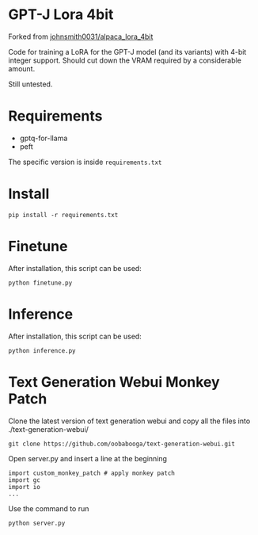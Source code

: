 # GPT-J Lora 4bit
Forked from [johnsmith0031/alpaca_lora_4bit](https://github.com/johnsmith0031/alpaca_lora_4bit)

Code for training a LoRA for the GPT-J model (and its variants) with 4-bit integer support. Should cut down the VRAM required by a considerable amount.

Still untested.

# Requirements
- gptq-for-llama <br>
- peft<br>

The specific version is inside `requirements.txt`<br>

# Install

```
pip install -r requirements.txt
```

# Finetune
After installation, this script can be used:

```
python finetune.py
```

# Inference

After installation, this script can be used:

```
python inference.py
```

# Text Generation Webui Monkey Patch

Clone the latest version of text generation webui and copy all the files into ./text-generation-webui/
```
git clone https://github.com/oobabooga/text-generation-webui.git
```

Open server.py and insert a line at the beginning
```
import custom_monkey_patch # apply monkey patch
import gc
import io
...
```

Use the command to run

```
python server.py
```
